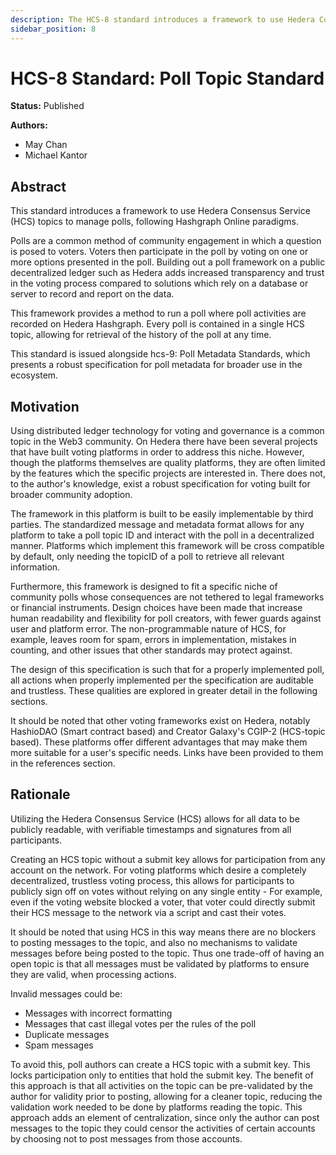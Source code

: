 ```yaml
---
description: The HCS-8 standard introduces a framework to use Hedera Consensus Service (HCS) topics to manage polls.
sidebar_position: 8
---
```


# HCS-8 Standard: Poll Topic Standard

**Status:** Published

**Authors:**

- May Chan
- Michael Kantor

## Abstract

This standard introduces a framework to use Hedera Consensus Service (HCS) topics to manage polls, following Hashgraph Online paradigms.

Polls are a common method of community engagement in which a question is posed to voters. Voters then participate in the poll by voting on one or more options presented in the poll. Building out a poll framework on a public decentralized ledger such as Hedera adds increased transparency and trust in the voting process compared to solutions which rely on a database or server to record and report on the data.

This framework provides a method to run a poll where poll activities are recorded on Hedera Hashgraph. Every poll is contained in a single HCS topic, allowing for retrieval of the history of the poll at any time.

This standard is issued alongside hcs-9: Poll Metadata Standards, which presents a robust specification for poll metadata for broader use in the ecosystem.

## Motivation

Using distributed ledger technology for voting and governance is a common topic in the Web3 community. On Hedera there have been several projects that have built voting platforms in order to address this niche. However, though the platforms themselves are quality platforms, they are often limited by the features which the specific projects are interested in. There does not, to the author's knowledge, exist a robust specification for voting built for broader community adoption.

The framework in this platform is built to be easily implementable by third parties. The standardized message and metadata format allows for any platform to take a poll topic ID and interact with the poll in a decentralized manner. Platforms which implement this framework will be cross compatible by default, only needing the topicID of a poll to retrieve all relevant information.

Furthermore, this framework is designed to fit a specific niche of community polls whose consequences are not tethered to legal frameworks or financial instruments. Design choices have been made that increase human readability and flexibility for poll creators, with fewer guards against user and platform error. The non-programmable nature of HCS, for example, leaves room for spam, errors in implementation, mistakes in counting, and other issues that other standards may protect against.

The design of this specification is such that for a properly implemented poll, all actions when properly implemented per the specification are auditable and trustless. These qualities are explored in greater detail in the following sections.

It should be noted that other voting frameworks exist on Hedera, notably HashioDAO (Smart contract based) and Creator Galaxy's CGIP-2 (HCS-topic based). These platforms offer different advantages that may make them more suitable for a user's specific needs. Links have been provided to them in the references section.

## Rationale

Utilizing the Hedera Consensus Service (HCS) allows for all data to be publicly readable, with verifiable timestamps and signatures from all participants.

Creating an HCS topic without a submit key allows for participation from any account on the network. For voting platforms which desire a completely decentralized, trustless voting process, this allows for participants to publicly sign off on votes without relying on any single entity - For example, even if the voting website blocked a voter, that voter could directly submit their HCS message to the network via a script and cast their votes.

It should be noted that using HCS in this way means there are no blockers to posting messages to the topic, and also no mechanisms to validate messages before being posted to the topic. Thus one trade-off of having an open topic is that all messages must be validated by platforms to ensure they are valid, when processing actions.

Invalid messages could be:

- Messages with incorrect formatting
- Messages that cast illegal votes per the rules of the poll
- Duplicate messages
- Spam messages

To avoid this, poll authors can create a HCS topic with a submit key. This locks participation only to entities that hold the submit key. The benefit of this approach is that all activities on the topic can be pre-validated by the author for validity prior to posting, allowing for a cleaner topic, reducing the validation work needed to be done by platforms reading the topic. This approach adds an element of centralization, since only the author can post messages to the topic they could censor the activities of certain accounts by choosing not to post messages from those accounts.

